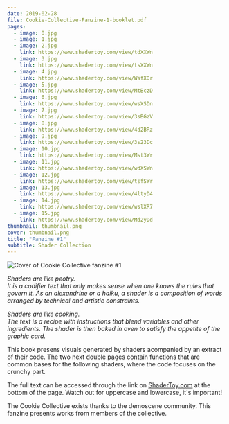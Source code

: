 ```yaml
---
date: 2019-02-28
file: Cookie-Collective-Fanzine-1-booklet.pdf
pages:
  - image: 0.jpg
  - image: 1.jpg
  - image: 2.jpg
    link: https://www.shadertoy.com/view/tdXXWn
  - image: 3.jpg
    link: https://www.shadertoy.com/view/tsXXWn
  - image: 4.jpg
    link: https://www.shadertoy.com/view/WsfXDr
  - image: 5.jpg
    link: https://www.shadertoy.com/view/MtBczD
  - image: 6.jpg
    link: https://www.shadertoy.com/view/wsXSDn
  - image: 7.jpg
    link: https://www.shadertoy.com/view/3sBGzV
  - image: 8.jpg
    link: https://www.shadertoy.com/view/4d2BRz
  - image: 9.jpg
    link: https://www.shadertoy.com/view/3s23Dc
  - image: 10.jpg
    link: https://www.shadertoy.com/view/Mst3Wr
  - image: 11.jpg
    link: https://www.shadertoy.com/view/wdXSWn
  - image: 12.jpg
    link: https://www.shadertoy.com/view/tsfSWr
  - image: 13.jpg
    link: https://www.shadertoy.com/view/4ltyD4
  - image: 14.jpg
    link: https://www.shadertoy.com/view/wslXR7
  - image: 15.jpg
    link: https://www.shadertoy.com/view/Md2yDd
thumbnail: thumbnail.png
cover: thumbnail.png
title: "Fanzine #1"
subtitle: Shader Collection
---
```


![Cover of Cookie Collective fanzine #1](thumbnail.png)

_Shaders are like peotry._  
_It is a codifier text that only makes sense when one knows the rules that govern it. As an alexandrine or a haiku, a shader is a composition of words arranged by technical and artistic constraints._

_Shaders are like cooking._  
_The text is a recipe with instructions that blend variables and other ingredients. The shader is then baked in oven to satisfy the appetite of the graphic card._

This book presens visuals generated by shaders acompanied by an extract of their code. The two next double pages contain functions that are common bases for the following shaders, where the code focuses on the crunchy part.

The full text can be accessed through the link on [ShaderToy.com](https://www.shadertoy.com) at the bottom of the page. Watch out for uppercase and lowercase, it's important!

The Cookie Collective exists thanks to the demoscene community. This fanzine presents works from members of the collective.
